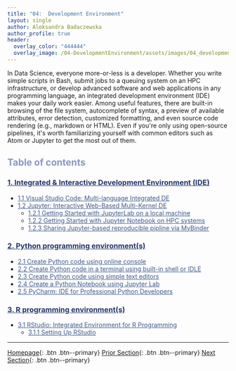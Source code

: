 ```yaml
---
title: "04:  Development Environment"
layout: single
author: Aleksandra Badaczewska
author_profile: true
header:
  overlay_color: "444444"
  overlay_image: /04-DevelopmentEnvironment/assets/images/04_development_envir_banner.png
---
```


In Data Science, everyone more-or-less is a developer. Whether you write simple scripts in Bash, submit jobs to a queuing system on an HPC infrastructure, or develop advanced software and web applications in any programming language, an integrated development environment (IDE) makes your daily work easier. Among useful features, there are built-in browsing of the file system, autocomplete of syntax, a preview of available attributes, error detection, customized formatting, and even source code rendering (e.g., markdown or HTML). Even if you're only using open-source pipelines, it's worth familiarizing yourself with common editors such as Atom or Jupyter to get the most out of them.



## <span style="color: #8997c1;">Table of contents</span>

### **<a href="01-integrated-development-environment" style="color: #24376b;">1. Integrated & Interactive Development Environment (IDE)</a>**
* <a href="01A-tutorial-VSCode" style="color: #3f5a8a;">1.1 Visual Studio Code: Multi-language Integrated DE</a>
* <a href="01B-jupyter-basics" style="color: #3f5a8a;">1.2 Jupyter: Interactive Web-Based Multi-Kernel DE</a>
  * <a href="01B-tutorial-jupyter-lab" style="color: #3f5a8a;">1.2.1 Getting Started with JupyterLab on a local machine</a>
  * <a href="01B-tutorial-jupyter-notebook" style="color: #3f5a8a;">1.2.2 Getting Started with Jupyter Notebook on HPC systems</a>
  * <a href="01B-tutorial-jupyter-sharing-mybinder" style="color: #3f5a8a;">1.2.3 Sharing Jupyter-based reproducible pipline via MyBinder</a>

### **<a href="02-python-programming-environment" style="color: #24376b;">2. Python programming environment(s)</a>**
* <a href="02A-python-online-console" style="color: #3f5a8a;">2.1 Create Python code using online console</a>
* <a href="02B-python-terminal-shell" style="color: #3f5a8a;">2.2 Create Python code in a terminal using built-in shell or IDLE</a>
* <a href="02C-python-text-editor" style="color: #3f5a8a;">2.3 Create Python code using simple text editors</a>
* <a href="02D-python-jupyter-notebook" style="color: #3f5a8a;">2.4 Create a Python Notebook using Jupyter Lab</a>
* <a href="02E-python-pycharm-ide" style="color: #3f5a8a;">2.5 PyCharm: IDE for Professional Python Developers</a>

### **<a href="03-r-programming-environment" style="color: #24376b;">3. R programming environment(s)</a>**
* <a href="03A-rstudio-basics" style="color: #3f5a8a;">3.1 RStudio: Integrated Environment for R Programming</a>
  * <a href="03A-tutorial-setting-up-rstudio" style="color: #3f5a8a;">3.1.1 Setting Up RStudio</a>


---

[Homepage](../index.md){: .btn  .btn--primary}
[Prior Section](../03-SetUpComputingMachine/00-SetUpComputingMachine-LandingPage){: .btn  .btn--primary}
[Next Section](../05-IntroToProgramming/00-IntroToProgramming-LandingPage){: .btn  .btn--primary}
